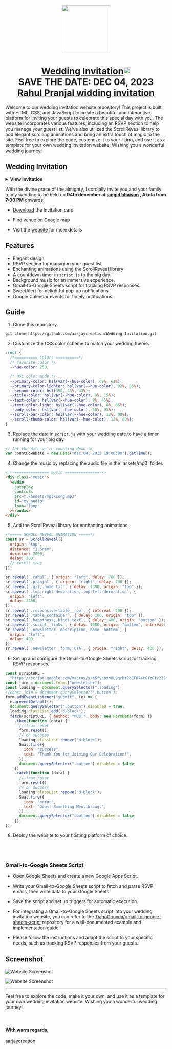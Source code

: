 <p align="center"><a href="https://rahul-pranjal-wedding-invite.web.app/"><img src="./favicon.png" width="150px" height="150px"/></a></p>
<h1 align="center"><a href="https://rahul-pranjal-wedding-invite.web.app/">Wedding Invitation</a><img src="./assets/wedding.gif" width="22px" height="22px"  <br> <br> SAVE THE DATE: DEC 04, 2023 <br> <a href="https://rahul-pranjal-wedding-invite.web.app/">Rahul Pranjal widding invitation</a></h1>

Welcome to our wedding invitation website repository! This project is built with HTML, CSS, and JavaScript to create a beautiful and interactive platform for inviting your guests to celebrate this special day with you. The website incorporates various features, including an RSVP section to help you manage your guest list. We've also utilized the ScrollReveal library to add elegant scrolling animations and bring an extra touch of magic to the site. Feel free to explore the code, customize it to your liking, and use it as a template for your own wedding invitation website. Wishing you a wonderful wedding journey!

## Wedding Invitation

<details>
  <summary><strong>View Invitation</strong></summary>
  <a href="https://rahul-pranjal-wedding-invite.web.app/"><img src="https://res.cloudinary.com/dytbosrbw/image/upload/v1699175418/Rahul_Pranjal-Wedding-Celebration_mccrcy.png" /></a>
</details>

With the divine grace of the almighty,
I cordially invite you and your family to
my wedding to be held on **04th december at [jangid bhawan](https://maps.app.goo.gl/wPVwUUrKnYUMy24D7) , Akola from 7:00 PM** onwards.

- [Download](invitation/widding%20invitation%20|%2004%20Dec%20.pdf) the Invitation card

- Find [venue](https://maps.app.goo.gl/wPVwUUrKnYUMy24D7) on Google map

- Visit the [website](https://rahul-pranjal-wedding-invite.web.app/) for more details

## Features

- Elegant design
- RSVP section for managing your guest list
- Enchanting animations using the ScrollReveal library
- A countdown timer in `script.js` to the big day.
- Background music for an immersive experience.
- Gmail-to-Google Sheets script for tracking RSVP responses.
- SweetAlert for delightful pop-up notifications.
- Google Calendar events for timely notifications.

## Guide

1. Clone this repository.

```
git clone https://github.com/aarjaycreation/Wedding-Invitation.git
```

2. Customize the CSS color scheme to match your wedding theme.

```css
:root {
  /*========== Colors ==========*/
  /* favorite color */
  --hue-color: 250;

  /* HSL color mode */
  --primary-color: hsl(var(--hue-color), 69%, 61%);
  --primary-color-lighter: hsl(var(--hue-color), 92%, 85%);
  --second-color: hsl(350, 43%, 43%);
  --title-color: hsl(var(--hue-color), 8%, 15%);
  --text-color: hsl(var(--hue-color), 8%, 45%);
  --text-color-light: hsl(var(--hue-color), 8%, 65%);
  --body-color: hsl(var(--hue-color), 60%, 95%);
  --scroll-bar-color: hsl(var(--hue-color), 12%, 90%);
  --scroll-thumb-color: hsl(var(--hue-color), 12%, 80%);
}
```

3. Replace the date in `script.js` with your wedding date to have a timer running for your big day.

```js
// Set the date we're counting down to
var countDownDate = new Date("dec 04, 2023 19:00:00").getTime();
```

4. Change the music by replacing the audio file in the 'assets/mp3' folder.

```html
<!--=============== music ===============-->
<div class="music">
  <audio
    autoplay
    controls
    src="./assets/mp3/song.mp3"
    id="my_audio"
    loop="loop"
  ></audio>
</div>
```

5. Add the ScrollReveal library for enchanting animations.

```js
/*===== SCROLL REVEAL ANIMATION =====*/
const sr = ScrollReveal({
  origin: "top",
  distance: "1.5rem",
  duration: 2000,
  delay: 200,
  // reset: true
});

sr.reveal(`.rahul`, { origin: "left", delay: 700 });
sr.reveal(`.pranjal`, { origin: "right", delay: 700 });
sr.reveal(`.gif,.home_txt`, { delay: 1300, origin: "top" });
sr.reveal(`.top-right-decoration,.top-left-decoration`, {
  origin: "left",
  delay: 2200,
});
sr.reveal(`.responsive-table__row`, { interval: 200 });
sr.reveal(`.table_container`, { delay: 100, origin: "top" });
sr.reveal(`.happiness,.hindi_text`, { delay: 400, origin: "bottom" });
sr.reveal(`.social__links`, { delay: 1000, origin: "bottom", interval: 200 });
sr.reveal(`.newsletter__description,.home__bottom`, {
  origin: "left",
  delay: 400,
});
sr.reveal(`.newsletter__form,.CTA`, { origin: "right", delay: 400 });
```

6. Set up and configure the Gmail-to-Google Sheets script for tracking RSVP responses.

```js
const scriptURL =
  "https://script.google.com/macros/s/AKfycbxnUL9qcht2oEF074cG1zCfv2IJN0zCFjbCSjz7365LQrdNdLA3P_CjBeDg1dBsyMIc/exec";
const form = document.forms["newsletter"];
const loading = document.querySelector(".loading");
//const join = document.querySelector('.button');
form.addEventListener("submit", (e) => {
  e.preventDefault();
  document.querySelector(".button").disabled = true;
  loading.classList.add("d-block");
  fetch(scriptURL, { method: "POST", body: new FormData(form) })
    .then(function (data) {
      // from reset
      form.reset();
      // on success
      loading.classList.remove("d-block");
      Swal.fire({
        icon: "success",
        text: "Thank You for Joining Our Celebration!",
      });
      document.querySelector(".button").disabled = false;
    })
    .catch(function (data) {
      // from reset
      form.reset();
      // on success
      loading.classList.remove("d-block");
      Swal.fire({
        icon: "error",
        text: "Oops! Something Went Wrong.",
      });
      document.querySelector(".button").disabled = false;
    });
});
```

8. Deploy the website to your hosting platform of choice.
   <br> <br> <br><br>

### Gmail-to-Google Sheets Script

- Open Google Sheets and create a new Google Apps Script.
- Write your Gmail-to-Google Sheets script to fetch and parse RSVP emails, then write data to your Google Sheets.
- Save the script and set up triggers for automatic execution.
- For integrating a Gmail-to-Google Sheets script into your wedding invitation website, you can refer to the [TiagoGouvea/gmail-to-google-sheets-script](https://github.com/TiagoGouvea/gmail-to-google-sheets-script) repository for a well-documented example and implementation guide.

- Please follow the instructions and adapt the script to your specific needs, such as tracking RSVP responses from your guests.

## Screenshot

![Website Screenshot](https://res.cloudinary.com/dytbosrbw/image/upload/v1699096716/home_txyron.png)

![Website Screenshot](https://res.cloudinary.com/dytbosrbw/image/upload/v1699096716/footer_e5oimq.png)

---

Feel free to explore the code, make it your own, and use it as a template for your own wedding invitation website. Wishing you a wonderful wedding journey!
<br><br><br>

#### With warm regards, <br>

[aarjaycreation](https://aarjaycreation.com/)
